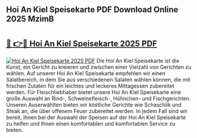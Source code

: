 ## Hoi An Kiel Speisekarte PDF Download Online 2025 MzimB

# <h2><a href="http://gc9kdp.nevu.top/?p=Hoi+An+Kiel+Speisekarte">🔗 👉🔴 Hoi An Kiel Speisekarte 2025 PDF</a></h2>

[![Hoi An Kiel Speisekarte 2025 PDF](https://i.imgur.com/dBaPXMq.png)](http://gc9kdp.nevu.top/?p=Hoi+An+Kiel+Speisekarte)
Die Hoi An Kiel Speisekarte ist die Kunst, ein Gericht zu kreieren und zwischen einer Vielzahl von Gerichten zu wählen. Auf unserer Hoi An Kiel Speisekarte empfehlen wir einen Salatbereich, in dem Sie aus verschiedenen Salaten wählen können, die mit frischen Zutaten für ein leichtes und leckeres Mittagessen zubereitet werden. Für Fleischliebhaber bietet unsere Hoi An Kiel Speisekarte eine große Auswahl an Rind-, Schweinefleisch-, Hühnchen- und Fischgerichten. Unseren Auserwählten bieten wir köstliche Gerichte wie Schaschlik und Steak an, die über offenem Feuer zubereitet werden. In jedem Fall sind wir bereit, Ihnen bei der Auswahl der Speisen auf der Hoi An Kiel Speisekarte zu helfen und Ihnen einen komfortablen und komfortablen Service zu bieten.
